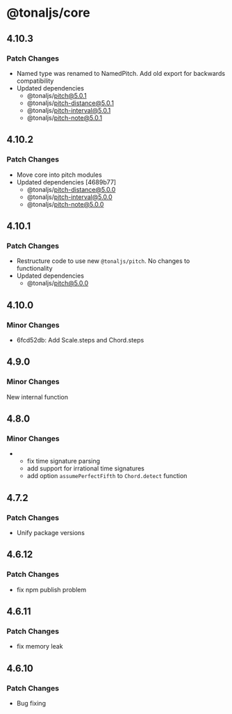 # @tonaljs/core

## 4.10.3

### Patch Changes

- Named type was renamed to NamedPitch. Add old export for backwards compatibility
- Updated dependencies
  - @tonaljs/pitch@5.0.1
  - @tonaljs/pitch-distance@5.0.1
  - @tonaljs/pitch-interval@5.0.1
  - @tonaljs/pitch-note@5.0.1

## 4.10.2

### Patch Changes

- Move core into pitch modules
- Updated dependencies [4689b77]
  - @tonaljs/pitch-distance@5.0.0
  - @tonaljs/pitch-interval@5.0.0
  - @tonaljs/pitch-note@5.0.0

## 4.10.1

### Patch Changes

- Restructure code to use new `@tonaljs/pitch`. No changes to functionality
- Updated dependencies
  - @tonaljs/pitch@5.0.0

## 4.10.0

### Minor Changes

- 6fcd52db: Add Scale.steps and Chord.steps

## 4.9.0

### Minor Changes

New internal function

## 4.8.0

### Minor Changes

- - fix time signature parsing
  - add support for irrational time signatures
  - add option `assumePerfectFifth` to `Chord.detect` function

## 4.7.2

### Patch Changes

- Unify package versions

## 4.6.12

### Patch Changes

- fix npm publish problem

## 4.6.11

### Patch Changes

- fix memory leak

## 4.6.10

### Patch Changes

- Bug fixing
